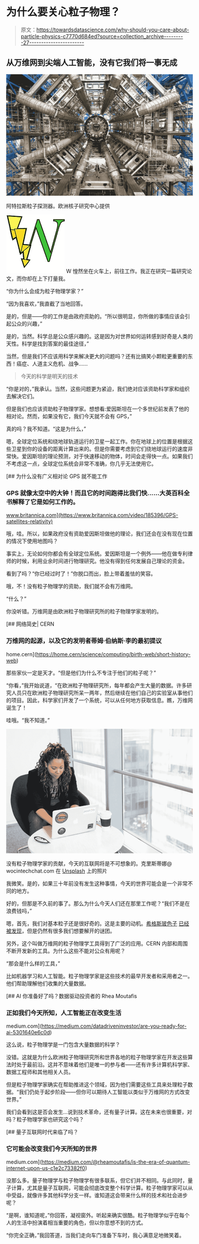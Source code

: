 # 为什么要关心粒子物理？

> 原文：<https://towardsdatascience.com/why-should-you-care-about-particle-physics-c7770d684ed?source=collection_archive---------27----------------------->

## 从万维网到尖端人工智能，没有它我们将一事无成

![](img/8d2fb8b6492141b5d28c08af3542b713.png)

阿特拉斯粒子探测器。欧洲核子研究中心提供

![W](img/06659e54cb4eb7ddd0616cd6752138ec.png)  W 惶然坐在火车上，前往工作。我正在研究一篇研究论文，而你却在上下打量我。

“你为什么会成为粒子物理学家？”

“因为我喜欢，”我直截了当地回答。

是的，但是——你的工作是由政府资助的。“所以很明显，你所做的事情应该会引起公众的兴趣，”

是的，当然。科学总是公众感兴趣的。这是因为对世界如何运转感到好奇是人类的天性。科学是找到答案的最佳途径，”

当然，但是我们不应该用科学来解决更大的问题吗？还有比搞笑小颗粒更重要的东西！癌症、人道主义危机、战争……

> 今天的科学是明天的技术

“你是对的，”我承认。当然，这些问题更为紧迫，我们绝对应该资助科学家和组织去解决它们。

但是我们也应该资助粒子物理学家。想想看:爱因斯坦在一个多世纪前发表了他的相对论。然而，如果没有它，我们今天就不会有 GPS，”

真的吗？我不知道。“这是为什么，”

嗯，全球定位系统和绕地球轨道运行的卫星一起工作。你在地球上的位置是根据这些卫星到你的设备的距离计算出来的。但是你需要考虑到它们绕地球运行的速度非常快。爱因斯坦的理论预测，对于快速移动的物体，时间会走得快一点。如果我们不考虑这一点，全球定位系统会非常不准确，你几乎无法使用它。

[](https://www.britannica.com/video/185396/GPS-satellites-relativity) [## 为什么没有广义相对论 GPS 就不能工作

### GPS 就像太空中的大钟！而且它的时间跑得比我们快……大英百科全书解释了它是如何工作的。

www.britannica.com](https://www.britannica.com/video/185396/GPS-satellites-relativity) 

哦，哇。所以，如果政府没有资助爱因斯坦做他的理论，我们还会在没有现在位置的情况下使用地图吗？

事实上，无论如何你都会有全球定位系统。爱因斯坦是一个例外——他在做专利律师的时候，利用业余时间进行物理研究。他没有得到任何发展自己理论的资金。

看到了吗？“你已经过时了！”你脱口而出，脸上带着羞怯的笑容。

哦，不！没有粒子物理学的资助，我们就不会有万维网。

“什么？”

你没听错。万维网是由欧洲粒子物理研究所的粒子物理学家发明的。

[](https://home.cern/science/computing/birth-web/short-history-web) [## 网络简史| CERN

### 万维网的起源，以及它的发明者蒂姆·伯纳斯·李的最初提议

home.cern](https://home.cern/science/computing/birth-web/short-history-web) 

那些家伙一定是天才。“但是他们为什么不专注于他们的粒子呢？”

“你看，”我开始说道，“在欧洲粒子物理研究所，每年都会产生大量的数据。许多研究人员只在欧洲粒子物理研究所呆一两年，然后继续在他们自己的实验室从事他们的项目。因此，科学家们开发了一个系统，可以从任何地方获取信息。瞧，万维网诞生了！

哇哦。“我不知道。”

![](img/598544432e649603016b9dafebc143fa.png)

没有粒子物理学家的贡献，今天的互联网将是不可想象的。克里斯蒂娜@ wocintechchat.com 在 [Unsplash](https://unsplash.com/s/photos/world-wide-web?utm_source=unsplash&utm_medium=referral&utm_content=creditCopyText) 上的照片

我微笑。是的，如果三十年前没有发生这种事情，今天的世界可能会是一个非常不同的地方。

好的，但那是不久前的事了。那么为什么今天人们还在那里工作呢？“我们不是在浪费钱吗，”

嗯，首先，我们对基本粒子还是很好奇的。这是主要的动机。[希格斯玻色子](https://arxiv.org/abs/1207.7214) [已经被发现](https://arxiv.org/abs/1207.7235)，但是仍然有很多我们想要解开的谜团。

另外，这个叫做万维网的粒子物理学工具得到了广泛的应用。CERN 内部和周围不断开发新的工具。为什么这些不能对公众有用呢？

“那会是什么样的工具，”

比如机器学习和人工智能。粒子物理学家是这些技术的最早开发者和采用者之一。他们帮助理解他们收集的大量数据。

[](https://medium.com/datadriveninvestor/are-you-ready-for-ai-5301640e6c0d) [## AI 你准备好了吗？数据驱动投资者的 Rhea Moutafis

### 正如我们今天所知，人工智能正在改变生活

medium.com](https://medium.com/datadriveninvestor/are-you-ready-for-ai-5301640e6c0d) 

这么说，粒子物理学是一门包含大量数据的科学？

没错。这就是为什么欧洲粒子物理研究所和世界各地的粒子物理学家在开发这些算法时处于最前沿。这并不意味着他们是唯一的参与者——还有许多计算机科学家、数据工程师和其他相关人员。

但是粒子物理学家确实在帮助推进这个领域，因为他们需要这些工具来处理粒子数据。“我们仍处于起步阶段——但你可以期待人工智能以类似于万维网的方式改变世界。”

我们会看到这是否会发生…说到技术革命，还有量子计算。这在未来也很重要，对吗？粒子物理学家也研究这个吗？

[](https://medium.com/@rheamoutafis/is-the-era-of-quantum-internet-upon-us-c1e2c73382f0) [## 量子互联网时代来临了吗？

### 它可能会改变我们今天所知的世界

medium.com](https://medium.com/@rheamoutafis/is-the-era-of-quantum-internet-upon-us-c1e2c73382f0) 

没那么多。量子物理学与粒子物理学有很多联系，但它们并不相同。与此同时，量子计算，尤其是量子互联网，可能会彻底改变整个科学计算。粒子物理学家可以从中受益，就像许多其他科学分支一样。谁知道这会带来什么样的技术和社会进步呢？

“是啊，谁知道呢，”你回答，凝视窗外。听起来确实很酷。粒子物理学似乎在每个人的生活中扮演着相当重要的角色，但以你意想不到的方式。

“你完全正确，”我回答道，当我们走向车门准备下车时，我心满意足地微笑着。